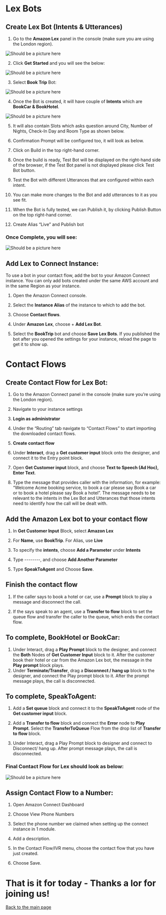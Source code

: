 # Lex Bots
## Create Lex Bot (Intents & Utterances)

1. Go to the **Amazon Lex** panel in the console (make sure you are using the London region).

![Should be a picture here](../pictures/picture-23.png)

2. Click **Get Started** and you will see the below:

![Should be a picture here](../pictures/picture-24.png)

3. Select **Book Trip** Bot: 

![Should be a picture here](../pictures/picture-25.png)

4.	Once the Bot is created, it will have couple of **Intents** which are **BookCar & BookHotel**.

![Should be a picture here](../pictures/picture-26.png)

5.	It will also contain Slots which asks question around City, Number of Nights, Check-In Day and Room Type as shown below.

6.	Confirmation Prompt will be configured too, it will look as below.

7.	Click on Build in the top right-hand corner. 

8.	Once the build is ready, Test Bot will be displayed on the right-hand side of the browser, if the Test Bot panel is not displayed please click Test Bot button. 

9.	Test the Bot with different Utterances that are configured within each intent. 

10.	You can make more changes to the Bot and add utterances to it as you see fit. 

11.	When the Bot is fully tested, we can Publish it, by clicking Publish Button on the top right-hand corner. 

12.	Create Alias “Live” and Publish bot

### Once Complete, you will see:

![Should be a picture here](../pictures/picture-27.png)

## Add Lex to Connect Instance:

To use a bot in your contact flow, add the bot to your Amazon Connect instance. You can only add bots created under the same AWS account and in the same Region as your instance.

1.	Open the Amazon Connect console.

2.	Select the **Instance Alias** of the instance to which to add the bot.

3.	Choose **Contact flows**.

4.	Under **Amazon Lex**, choose + **Add Lex Bot**.

5.	Select the **BookTrip** bot and choose **Save Lex Bots**. If you published the bot after you opened the settings for your instance, reload the page to get it to show up.

# Contact Flows
## Create Contact Flow for Lex Bot:

1.	Go to the Amazon Connect panel in the console (make sure you’re using the London region).

2.	Navigate to your instance settings

3.	**Login as administrator**

4.	Under the “Routing” tab navigate to “Contact Flows” to start importing the downloaded contact flows.

5.	**Create contact flow**

6.	Under **Interact**, drag a **Get customer input** block onto the designer, and connect it to the Entry point block.

7.	Open **Get Customer input** block, and choose **Text to Speech (Ad Hoc), Enter Text**.

8.	Type the message that provides caller with the information, for example: “Welcome Acme booking service, to book a car please say Book a car or to book a hotel please say Book a hotel”.  The message needs to be relevant to the intents in the Lex Bot and Utterances that those intents need to identify how the call will be dealt with.

## Add the Amazon Lex bot to your contact flow

1.	In **Get Customer Input** Block, select **Amazon Lex**

2.	For **Name**, use **BookTrip**. For Alias, use **Live**

3.	To specify the **intents**, choose **Add a Parameter** under **Intents**

4.	Type --------, and choose **Add Another Parameter**

5.	Type **SpeakToAgent** and Choose **Save**.

## Finish the contact flow

1.	If the caller says to book a hotel or car, use a **Prompt** block to play a message and disconnect the call.

2.	If the says speak to an agent, use a **Transfer to flow** block to set the queue flow and transfer the caller to the queue, which ends the contact flow.

## To complete, BookHotel or BookCar:

1.	Under Interact, drag a **Play Prompt** block to the designer, and connect the **Both** Nodes of **Get Customer Input** block to it. After the customer book their hotel or car from the Amazon Lex bot, the message in the **Play prompt** block plays.
2.	Under **Terminate/Transfer**, drag a **Disconnect / hang up** block to the designer, and connect the Play prompt block to it. After the prompt message plays, the call is disconnected.

## To complete, SpeakToAgent:

1.	Add a **Set queue** block and connect it to the **SpeakToAgent** node of the **Get customer input** block.

2.	Add a **Transfer to flow** block and connect the **Error** node to **Play Prompt**. Select the **TransferToQueue** Flow from the drop list of **Transfer to flow** block.

3.	Under Interact, drag a Play Prompt block to designer and connect to Disconnect/ hang up. After prompt message plays, the call is disconnected.

### Final Contact Flow for Lex should look as below:

![Should be a picture here](../pictures/picture-26.png)

## Assign Contact Flow to a Number:

1.	Open Amazon Connect Dashboard

2.	Choose View Phone Numbers

3.	Select the phone number we claimed when setting up the connect instance in 1 module.

4.	Add a description.

5.	In the Contact Flow/IVR menu, choose the contact flow that you have just created.

6.	Choose Save. 

# That is it for today - Thanks a lor for joining us!

[Back to the main page](../README.md)